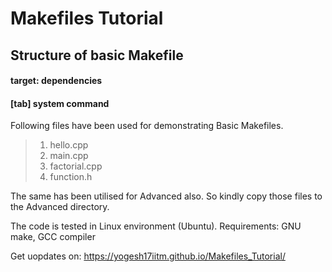 # Makefiles Tutorial 

## Structure of basic Makefile 

#### target: dependencies
#### [tab] system command 

Following files have been used for demonstrating Basic Makefiles. 
>1) hello.cpp </br>
>2) main.cpp </br>
>3) factorial.cpp </br>
>4) function.h </br>

The same has been utilised for Advanced also. So kindly copy those files to the Advanced directory.

The code is tested in Linux environment (Ubuntu). 
Requirements: GNU make, GCC compiler 

Get uopdates on:  https://yogesh17iitm.github.io/Makefiles_Tutorial/


